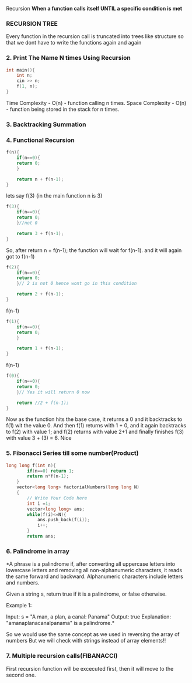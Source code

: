 Recursion
**When a function calls itself UNTIL a specific condition is met**

### RECURSION TREE

Every function in the recursion call is truncated into trees like structure so that we dont have to write the functions again and again

### 2. Print The Name N times Using Recursion

```c++
int main(){
	int n;
	cin >> n;
	f(1, n);
}
```

Time Complexity - O(n) - function calling n times.
Space Complexity - O(n) - function being stored in the stack for n times.

### 3. Backtracking Summation

### 4. Functional Recursion


```cpp
f(n){
	if(n==0){
	return 0;
	}

	return n + f(n-1);
}
```
lets say f(3) {in the main function n is 3}

```cpp
f(3){
	if(n==0){
	return 0;
	}//not 0

	return 3 + f(n-1);
}
```
So, after return n + f(n-1); the function will wait for f(n-1).
and it will again got to
f(n-1)
```cpp
f(2){
	if(n==0){
	return 0;
	}// 2 is not 0 hence wont go in this condition

	return 2 + f(n-1);
}
```

f(n-1)
```cpp
f(1){
	if(n==0){
	return 0;
	}

	return 1 + f(n-1);
}
```

f(n-1)
```cpp
f(0){
	if(n==0){
	return 0;
	}// Yes it will return 0 now

	return //2 + f(n-1);
}
```
Now as the function hits the base case, it returns a 0 and it backtracks to f(1) wit the
value 0. And then f(1) returns with 1 + 0, and it again backtracks to f(2) with value 1;
and f(2) returns with value 2+1 and finally finishes f(3) with value 3 + (3) = 6. Nice


### 5. Fibonacci Series till some number(Product)
```cpp
long long f(int n){
        if(n==0) return 1;
        return n*f(n-1);
    }
    vector<long long> factorialNumbers(long long N)
    {
        // Write Your Code here
        int i =1;
        vector<long long> ans;
        while(f(i)<=N){
            ans.push_back(f(i));
            i++;
        }
        return ans;
```


### 6. Palindrome in array
*A phrase is a palindrome if, after converting all uppercase letters into lowercase letters and removing all non-alphanumeric characters, it reads the same forward and backward. Alphanumeric characters include letters and numbers.

Given a string s, return true if it is a palindrome, or false otherwise.

Example 1:

Input: s = "A man, a plan, a canal: Panama"
Output: true
Explanation: "amanaplanacanalpanama" is a palindrome.*

So we would use the same concept as we used in reversing the array of numbers
But we will check with strings instead of array elements!!


### 7. Multiple recursion calls(FIBANACCI)

First recursion function will be excecuted first, then it will move to the second one.

